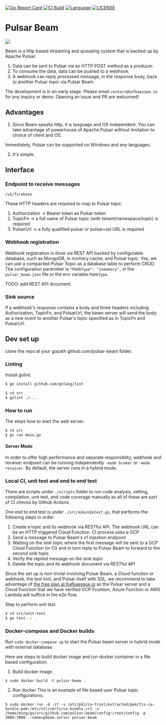 [![Go Report Card](https://goreportcard.com/badge/github.com/kafkaesque-io/pulsar-beam)](https://goreportcard.com/report/github.com/kafkaesque-io/pulsar-beam)
[![CI Build](https://github.com/kafkaesque-io/pulsar-beam/workflows/ci/badge.svg
)](https://github.com/kafkaesque-io/pulsar-beam/actions)
[![Language](https://img.shields.io/badge/Language-Go-blue.svg)](https://golang.org/)
[![LICENSE](https://img.shields.io/hexpm/l/pulsar.svg)](https://github.com/kafkaesque-io/pulsar-beam/blob/master/LICENSE)

# Pulsar Beam

![](https://github.com/kafkaesque-io/pulsar-beam/workflows/build%20and%20test/badge.svg)

Beam is a http based streaming and queueing system that is backed up by Apache Pulsar.

1. Data can be sent to Pulsar via an HTTP POST method as a producer.
2. To consume the data, data can be pushed to a webhook.
3. A webhook can reply processed message, in the response body, back to another Pulsar topic via Pulsar Beam.

The development is in an early stage. Please email `contact@kafkaesque.io` for any inquiry or demo. Opening an issue and PR are welcomed!

## Advantages
1. Since Beam speaks http, it is language and OS independent. You can take advantage of powerhouse of Apache Pulsar without limitation to choice of client and OS.

Immediately, Pulsar can be supported on Windows and any languages.

2. It's simple.

## Interface

### Endpoint to receive messages

```
/v1/firehose
```
These HTTP headers are required to map to Pulsar topic.
1. Authorization -> Bearer token as Pulsar token
2. TopicFn -> a full name of Pulsar topic (with tenant/namespace/topic) is required
3. PulsarUrl -> a fully qualified pulsar or pulsar+ssl URL is required

### Webhook registration
Webhook registration is done via REST API backed by configurable database, such as MongoDB, in momery cache, and Pulsar topic. Yes, we can use a compacted Pulsar Topic as a database table to perform CRUD. The configuration parameter is `"PbDbType": "inmemory",` in the `pulsar_beam.json` file or the env variable `PbDbType`.

TODO: add REST API document.

### Sink source

If a webhook's response contains a body and three headers including Authorization, TopicFn, and PulsarUrl, the beam server will send the body as a new event to another Pulsar's topic specified as in TopicFn and PulsarUrl.

## Dev set up
clone the repo at your gopath github.com/pulsar-beam folder.

### Linting
Install golint.
```bash
$ go install github.com/golang/lint
```

```bash
$ cd src
$ golint ./...
```

### How to run 
The steps how to start the web server.
```bash
$ cd src
$ go run main.go
```

#### Server Mode
In order to offer high performance and separate responsiblity, webhook and receiver endpoint can be running independently `-mode broker` or `-mode receiver`. By default, the server runs in a hybrid mode.

### Local CI, unit test and end to end test
There are scripts under `./scripts` folder to run code analysis, vetting, compilation, unit test, and code coverage manually as all of these are part of CI checks by Github Actions.

One end to end test is under `./src/e2e/e2etest.go`, that performs the following steps in order:
1. Create a topic and its webhook via RESTful API. The webhook URL can be an HTTP triggered Cloud Function. CI process uses a GCP 
2. Send a message to Pulsar Beam's v1 injestion endpoint
3. Waiting on the sink topic where the first message will be sent to a GCP Cloud Function (in CI) and in turn reply to Pulsar Beam to forward to the second sink topic
4. Verify the replied message on the sink topic
5. Delete the topic and its webhook document via RESTful API

Since the set up is non-trivial involving Pulsar Beam, a Cloud function or webhook, the test tool, and Pulsar itself with SSL, we recommend to take advantage of [the free plan at Kafkaesque.io](https://kafkaesque.io) as the Pulsar server and a Cloud Function that we have verified GCP Fcuntion, Azure Function or AWS Lambda will suffice in the e2e flow.

 Step to perform unit test
```bash
$ cd src/unit-test
$ go test -v .
```

### Docker-compose and Docker builds
Run `sudo docker-compose up` to start the Pulsar beam server in hybrid mode with external database. 

Here are steps to build docker image and run docker container in a file based configuration.

1. Build docker image
```
$ sudo docker build -t pulsar-beam .
```

2. Run docker
This is an example of file based user Pulsar topic configurations.

```
$ sudo docker run -d -it -v /etc/pki/ca-trust/extracted/pem/tls-ca-bundle.pem:/etc/ssl/certs/ca-bundle.crt -v /home/ming/go/src/github.com/pulsar-beam/config:/root/config -p 3000:3000 --name=pbeam-server pulsar-beam
```
